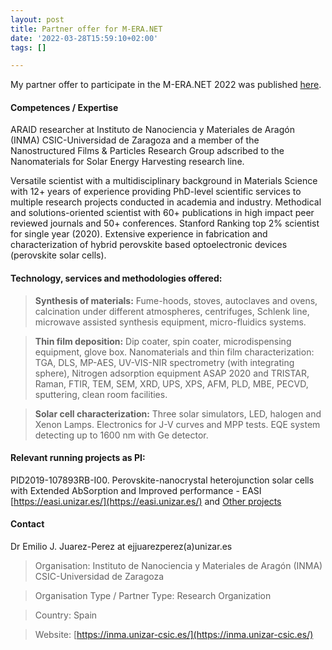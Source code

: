 ```yaml
---
layout: post
title: Partner offer for M-ERA.NET
date: '2022-03-28T15:59:10+02:00'
tags: []

---
```



My partner offer to participate in the M-ERA.NET 2022 was published [here](https://www.nmp-partnersearch.eu/index.php?index=61#/detail/1557).

#### Competences / Expertise

ARAID researcher at Instituto de Nanociencia y Materiales de Aragón (INMA) CSIC-Universidad de Zaragoza and a member of the Nanostructured Films & Particles Research Group adscribed to the Nanomaterials for Solar Energy Harvesting research line.

Versatile scientist with a multidisciplinary background in Materials Science with 12+ years of experience providing PhD-level scientific services to multiple research projects conducted in academia and industry. Methodical and solutions-oriented scientist with 60+ publications in high impact peer reviewed journals and 50+ conferences. Stanford Ranking top 2% scientist for single year (2020). Extensive experience in fabrication and characterization of hybrid perovskite based optoelectronic devices (perovskite solar cells).

#### Technology, services and methodologies offered:

> **Synthesis of materials:**
Fume-hoods, stoves, autoclaves and ovens, calcination under different atmospheres, centrifuges, Schlenk line, microwave assisted synthesis equipment, micro-fluidics systems.

> **Thin film deposition:**
Dip coater, spin coater, microdispensing equipment, glove box.
Nanomaterials and thin film characterization: TGA, DLS, MP-AES, UV-VIS-NIR spectrometry (with integrating sphere), Nitrogen adsorption equipment ASAP 2020 and TRISTAR, Raman, FTIR, TEM, SEM, XRD, UPS, XPS, AFM, PLD, MBE, PECVD, sputtering, clean room facilities.

> **Solar cell characterization:**
Three solar simulators, LED, halogen and Xenon Lamps. Electronics for J-V curves and MPP tests. EQE system detecting up to 1600 nm with Ge detector.

#### Relevant running projects as PI:
PID2019-107893RB-I00. Perovskite-nanocrystal heterojunction solar cells with Extended AbSorption and Improved performance - EASI [https://easi.unizar.es/](https://easi.unizar.es/) and [Other projects](https://www.emiliojuarez.es/Projects/)

#### Contact 
Dr Emilio J. Juarez-Perez at ejjuarezperez(a)unizar.es
> Organisation: Instituto de Nanociencia y Materiales de Aragón (INMA) CSIC-Universidad de Zaragoza

> Organisation Type / Partner Type: 	Research Organization

> Country: 	Spain

> Website:	[https://inma.unizar-csic.es/](https://inma.unizar-csic.es/)



